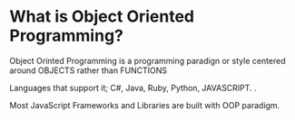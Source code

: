 # What is Object Oriented Programming?

Object Orinted Programming is a programming paradign or style centered around OBJECTS rather than FUNCTIONS

Languages that support it;
C#, Java, Ruby, Python, JAVASCRIPT. .

Most JavaScript Frameworks and Libraries are built with OOP paradigm.